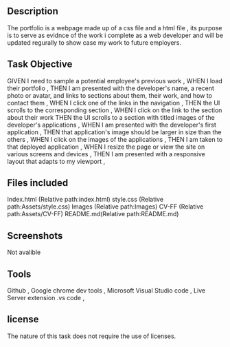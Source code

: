 ## Description

The portfolio is a webpage made up of a css file and a html file , its purpose is to serve as evidnce of the work i complete as a web developer and will be updated regurally to show case my work to future employers.


## Task Objective


GIVEN I need to sample a potential employee's previous work ,
WHEN I load their portfolio ,
THEN I am presented with the developer's name, a recent photo or avatar, and links to sections about them, their work, and how to contact them ,
WHEN I click one of the links in the navigation ,
THEN the UI scrolls to the corresponding section ,
WHEN I click on the link to the section about their work
THEN the UI scrolls to a section with titled images of the developer's applications ,
WHEN I am presented with the developer's first application ,
THEN that application's image should be larger in size than the others ,
WHEN I click on the images of the applications ,
THEN I am taken to that deployed application ,
WHEN I resize the page or view the site on various screens and devices ,
THEN I am presented with a responsive layout that adapts to my viewport  ,

## Files included

Index.html (Relative path:index.html)
style.css (Relative path:Assets/style.css)
Images (Relative path:Images)
CV-FF (Relative path:Assets/CV-FF)
README.md(Relative path:README.md)

## Screenshots
Not avalible

## Tools

Github ,
Google chrome dev tools ,
Microsoft Visual Studio code ,
Live Server extension .vs code ,

## license 
The nature of this task does not require the use of licenses.
